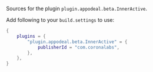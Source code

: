 Sources for the plugin `plugin.appodeal.beta.InnerActive`.

Add following to your `build.settings` to use:
```lua
{
    plugins = {
        "plugin.appodeal.beta.InnerActive" = {
            publisherId = "com.coronalabs",
        },
    },
}
```

